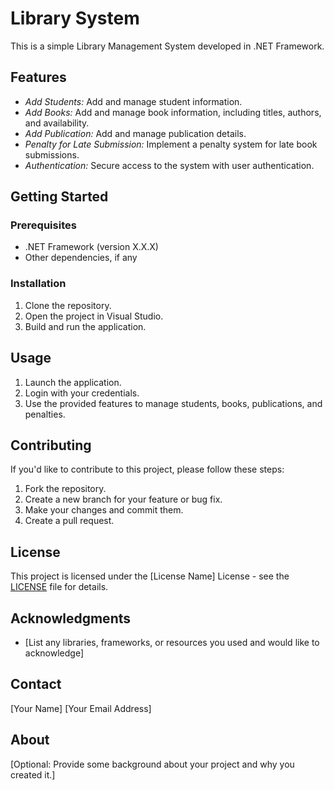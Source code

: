 # Library System

This is a simple Library Management System developed in .NET Framework.

## Features

- *Add Students:* Add and manage student information.
- *Add Books:* Add and manage book information, including titles, authors, and availability.
- *Add Publication:* Add and manage publication details.
- *Penalty for Late Submission:* Implement a penalty system for late book submissions.
- *Authentication:* Secure access to the system with user authentication.

## Getting Started

### Prerequisites

- .NET Framework (version X.X.X)
- Other dependencies, if any

### Installation

1. Clone the repository.
2. Open the project in Visual Studio.
3. Build and run the application.

## Usage

1. Launch the application.
2. Login with your credentials.
3. Use the provided features to manage students, books, publications, and penalties.


## Contributing

If you'd like to contribute to this project, please follow these steps:

1. Fork the repository.
2. Create a new branch for your feature or bug fix.
3. Make your changes and commit them.
4. Create a pull request.

## License

This project is licensed under the [License Name] License - see the [LICENSE](LICENSE) file for details.

## Acknowledgments

- [List any libraries, frameworks, or resources you used and would like to acknowledge]

## Contact

[Your Name]
[Your Email Address]

## About

[Optional: Provide some background about your project and why you created it.]
